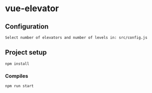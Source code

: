 # vue-elevator

## Configuration
```
Select number of elevators and number of levels in: src/config.js
```

## Project setup
```
npm install
```

### Compiles
```
npm run start
```